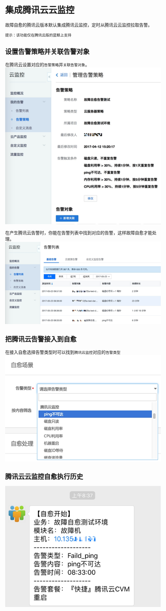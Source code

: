 # 集成腾讯云云监控

故障自愈的腾讯云版本默认集成腾讯云监控，定时从腾讯云云监控拉取告警。

```plain
提示：该功能仅在腾讯云版的蓝鲸上支持
```

## 设置告警策略并关联告警对象

在腾讯云设置对应的`告警策略`并`关联告警对象`。
![-w666](media/14955047240702.jpg)

在产生腾讯云告警时，你能在告警列表中找到对应的告警，这样故障自愈才能处理。
![-w883](media/14955048096192.jpg)

## 把腾讯云告警接入到自愈
在接入自愈选择告警类型时可以找到`腾讯云监控`对应的`告警类型`
![-w500](media/14949454396797.jpg)

## 腾讯云云监控自愈执行历史

![-w424](media/14955061074598.jpg)
